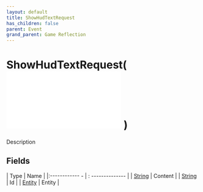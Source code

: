 ```yaml
---
layout: default
title: ShowHudTextRequest
has_children: false
parent: Event
grand_parent: Game Reflection
---
```

# ShowHudTextRequest( ![ EntityEventBase ](game-reflection/events/entity_event_base.md) )
Description 

## Fields
| Type | Name |
|:------------ - | : -------------- |
| [String](game-reflection/components/string.md) | Content |
| [String](game-reflection/components/string.md) | Id |
| [Entity](game-reflection/classes/entity.md) | Entity |
